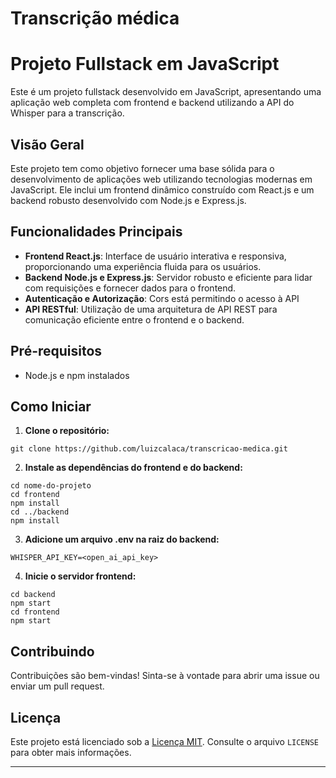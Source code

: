 # Transcrição médica

# Projeto Fullstack em JavaScript

Este é um projeto fullstack desenvolvido em JavaScript, apresentando uma aplicação web completa com frontend e backend utilizando a API do Whisper para a transcrição.

## Visão Geral

Este projeto tem como objetivo fornecer uma base sólida para o desenvolvimento de aplicações web utilizando tecnologias modernas em JavaScript. Ele inclui um frontend dinâmico construído com React.js e um backend robusto desenvolvido com Node.js e Express.js.

## Funcionalidades Principais

- **Frontend React.js**: Interface de usuário interativa e responsiva, proporcionando uma experiência fluida para os usuários.
- **Backend Node.js e Express.js**: Servidor robusto e eficiente para lidar com requisições e fornecer dados para o frontend.
- **Autenticação e Autorização**: Cors está permitindo o acesso à API
- **API RESTful**: Utilização de uma arquitetura de API REST para comunicação eficiente entre o frontend e o backend.

## Pré-requisitos

- Node.js e npm instalados

## Como Iniciar

1. **Clone o repositório:**

```
git clone https://github.com/luizcalaca/transcricao-medica.git
```

2. **Instale as dependências do frontend e do backend:**

```
cd nome-do-projeto
cd frontend
npm install
cd ../backend
npm install
```

3. **Adicione um arquivo .env na raiz do backend:**

```
WHISPER_API_KEY=<open_ai_api_key>
```

4. **Inicie o servidor frontend:**

```
cd backend
npm start
cd frontend
npm start
```

## Contribuindo

Contribuições são bem-vindas! Sinta-se à vontade para abrir uma issue ou enviar um pull request.

## Licença

Este projeto está licenciado sob a [Licença MIT](https://opensource.org/licenses/MIT). Consulte o arquivo `LICENSE` para obter mais informações.

---
